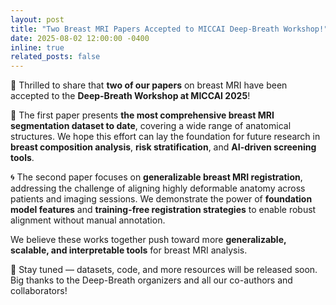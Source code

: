 ```yaml
---
layout: post
title: "Two Breast MRI Papers Accepted to MICCAI Deep-Breath Workshop!"
date: 2025-08-02 12:00:00 -0400
inline: true
related_posts: false
---
```


🎉 Thrilled to share that **two of our papers** on breast MRI have been accepted to the **Deep-Breath Workshop at MICCAI 2025**!

🧠 The first paper presents **the most comprehensive breast MRI segmentation dataset to date**, covering a wide range of anatomical structures. We hope this effort can lay the foundation for future research in **breast composition analysis**, **risk stratification**, and **AI-driven screening tools**.

🌀 The second paper focuses on **generalizable breast MRI registration**, addressing the challenge of aligning highly deformable anatomy across patients and imaging sessions. We demonstrate the power of **foundation model features** and **training-free registration strategies** to enable robust alignment without manual annotation.

We believe these works together push toward more **generalizable, scalable, and interpretable tools** for breast MRI analysis.

🚀 Stay tuned — datasets, code, and more resources will be released soon. Big thanks to the Deep-Breath organizers and all our co-authors and collaborators!